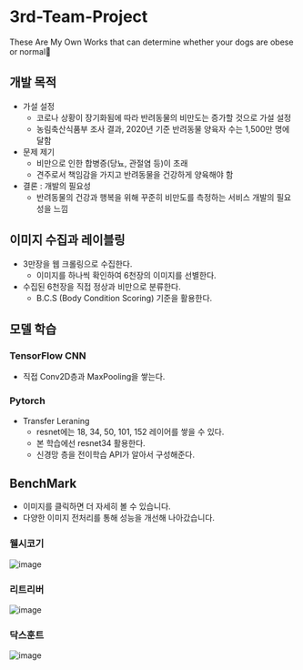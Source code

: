 # 3rd-Team-Project
These Are My Own Works that can determine whether your dogs are obese or normal👦

## 개발 목적
- 가설 설정
  - 코로나 상황이 장기화됨에 따라 반려동물의 비만도는 증가할 것으로 가설 설정
  - 농림축산식품부 조사 결과, 2020년 기준 반려동물 양육자 수는 1,500만 명에 달함
- 문제 제기
  - 비만으로 인한 합병증(당뇨, 관절염 등)이 초래
  - 견주로서 책임감을 가지고 반려동물을 건강하게 양육해야 함
- 결론 : 개발의 필요성
  - 반려동물의 건강과 행복을 위해 꾸준히 비만도를 측정하는 서비스 개발의 필요성을 느낌

## 이미지 수집과 레이블링
- 3만장을 웹 크롤링으로 수집한다.
  - 이미지를 하나씩 확인하여 6천장의 이미지를 선별한다.
- 수집된 6천장을 직접 정상과 비만으로 분류한다.
  - B.C.S (Body Condition Scoring) 기준을 활용한다.

## 모델 학습

### TensorFlow CNN
- 직접 Conv2D층과 MaxPooling을 쌓는다.

### Pytorch
- Transfer Leraning
  - resnet에는 18, 34, 50, 101, 152 레이어를 쌓을 수 있다.
  - 본 학습에선 resnet34 활용한다.
  - 신경망 층을 전이학습 API가 알아서 구성해준다.
  
## BenchMark
- 이미지를 클릭하면 더 자세히 볼 수 있습니다.
- 다양한 이미지 전처리를 통해 성능을 개선해 나아갔습니다.
### 웰시코기
![image](https://user-images.githubusercontent.com/95407799/165305494-96117ef6-9db2-4201-b887-b3dc69dd82f7.png)

### 리트리버
![image](https://user-images.githubusercontent.com/95407799/165305528-567432e1-3215-4947-8809-c7ddb391b7e5.png)

### 닥스훈트
![image](https://user-images.githubusercontent.com/95407799/165305545-ded525a0-757b-4b10-b7d6-a1beeb595c05.png)
